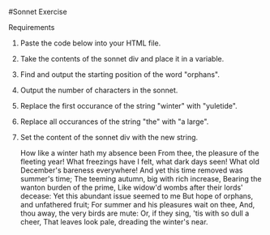 #Sonnet Exercise

Requirements

1. Paste the code below into your HTML file.
2. Take the contents of the sonnet div and place it in a variable.
3. Find and output the starting position of the word "orphans".
4. Output the number of characters in the sonnet.
5. Replace the first occurance of the string "winter" with "yuletide".
6. Replace all occurances of the string "the" with "a large".
7. Set the content of the sonnet div with the new string.

	<div id="sonnet">
	How like a winter hath my absence been
	From thee, the pleasure of the fleeting year!
	What freezings have I felt, what dark days seen!
	What old December's bareness everywhere!
	And yet this time removed was summer's time;
	The teeming autumn, big with rich increase,
	Bearing the wanton burden of the prime,
	Like widow'd wombs after their lords' decease:
	Yet this abundant issue seemed to me
	But hope of orphans, and unfathered fruit;
	For summer and his pleasures wait on thee,
	And, thou away, the very birds are mute:
	   Or, if they sing, 'tis with so dull a cheer,
	   That leaves look pale, dreading the winter's near.
	</div>